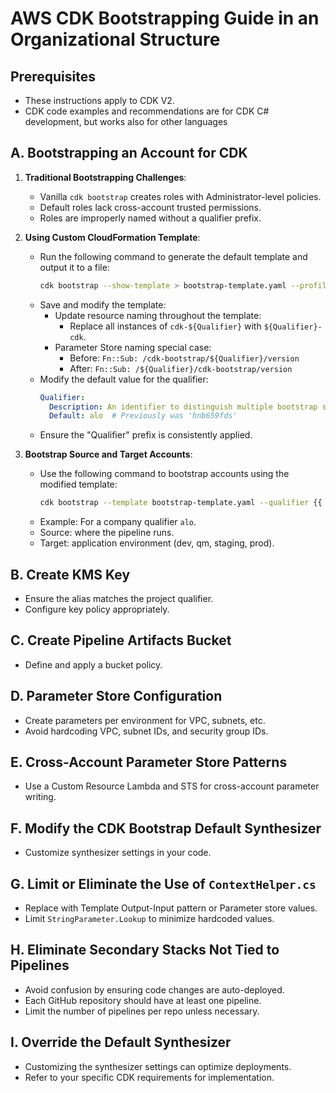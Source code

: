 # AWS CDK Bootstrapping Guide in an Organizational Structure

## Prerequisites
- These instructions apply to CDK V2.
- CDK code examples and recommendations are for CDK C# development, but works also for other languages

## A. Bootstrapping an Account for CDK

1. **Traditional Bootstrapping Challenges**:
   - Vanilla `cdk bootstrap` creates roles with Administrator-level policies.
   - Default roles lack cross-account trusted permissions.
   - Roles are improperly named without a qualifier prefix.

2. **Using Custom CloudFormation Template**:
   - Run the following command to generate the default template and output it to a file:
     ```bash
     cdk bootstrap --show-template > bootstrap-template.yaml --profile {{ aws-cli-profile }}
     ```
   - Save and modify the template:
     - Update resource naming throughout the template:
       - Replace all instances of `cdk-${Qualifier}` with `${Qualifier}-cdk`.
     - Parameter Store naming special case:
       - Before: `Fn::Sub: /cdk-bootstrap/${Qualifier}/version`
       - After: `Fn::Sub: /${Qualifier}/cdk-bootstrap/version`
   - Modify the default value for the qualifier:
     ```yaml
     Qualifier:
       Description: An identifier to distinguish multiple bootstrap stacks in the same environment
       Default: alo  # Previously was 'hnb659fds'
     ```
   - Ensure the "Qualifier" prefix is consistently applied.

3. **Bootstrap Source and Target Accounts**:
   - Use the following command to bootstrap accounts using the modified template:
     ```bash
     cdk bootstrap --template bootstrap-template.yaml --qualifier {{ company-qualifier }} --profile {{ aws-cli-profile }}
     ```
   - Example: For a company qualifier `alo`.
   - Source: where the pipeline runs.
   - Target: application environment (dev, qm, staging, prod).

## B. Create KMS Key

- Ensure the alias matches the project qualifier.
- Configure key policy appropriately.

## C. Create Pipeline Artifacts Bucket

- Define and apply a bucket policy.

## D. Parameter Store Configuration

- Create parameters per environment for VPC, subnets, etc.
- Avoid hardcoding VPC, subnet IDs, and security group IDs.

## E. Cross-Account Parameter Store Patterns

- Use a Custom Resource Lambda and STS for cross-account parameter writing.

## F. Modify the CDK Bootstrap Default Synthesizer

- Customize synthesizer settings in your code.

## G. Limit or Eliminate the Use of `ContextHelper.cs`

- Replace with Template Output-Input pattern or Parameter store values.
- Limit `StringParameter.Lookup` to minimize hardcoded values.

## H. Eliminate Secondary Stacks Not Tied to Pipelines

- Avoid confusion by ensuring code changes are auto-deployed.
- Each GitHub repository should have at least one pipeline.
- Limit the number of pipelines per repo unless necessary.

## I. Override the Default Synthesizer

- Customizing the synthesizer settings can optimize deployments.
- Refer to your specific CDK requirements for implementation.